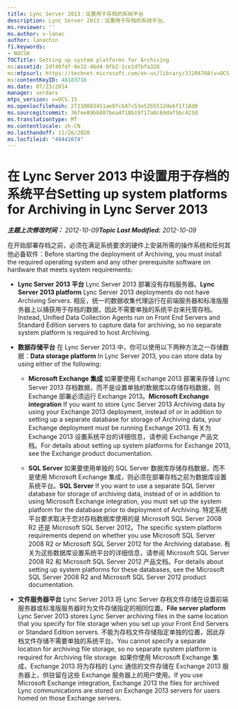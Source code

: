 ```yaml
---
title: Lync Server 2013：设置用于存档的系统平台
description: Lync Server 2013：设置用于存档的系统平台。
ms.reviewer: ''
ms.author: v-lanac
author: lanachin
f1.keywords:
- NOCSH
TOCTitle: Setting up system platforms for Archiving
ms:assetid: 2df40fdf-0e32-46d4-9fb2-1ce1d7bfa328
ms:mtpsurl: https://technet.microsoft.com/en-us/library/JJ204768(v=OCS.15)
ms:contentKeyID: 48183716
ms.date: 07/23/2014
manager: serdars
mtps_version: v=OCS.15
ms.openlocfilehash: 2f210083451ae8fcb87c53e52b5512de6f1f18d0
ms.sourcegitcommit: 36fee89bb887bea4f18b19f17a8c69daf5bc423d
ms.translationtype: MT
ms.contentlocale: zh-CN
ms.lasthandoff: 11/26/2020
ms.locfileid: "49441674"
---
```

# <a name="setting-up-system-platforms-for-archiving-in-lync-server-2013"></a><span data-ttu-id="0ecb8-103">在 Lync Server 2013 中设置用于存档的系统平台</span><span class="sxs-lookup"><span data-stu-id="0ecb8-103">Setting up system platforms for Archiving in Lync Server 2013</span></span>

<div data-xmlns="http://www.w3.org/1999/xhtml">

<div class="topic" data-xmlns="http://www.w3.org/1999/xhtml" data-msxsl="urn:schemas-microsoft-com:xslt" data-cs="https://msdn.microsoft.com/">

<div data-asp="https://msdn2.microsoft.com/asp">



</div>

<div id="mainSection">

<div id="mainBody"><span data-ttu-id="0ecb8-104">

<span> </span></span><span class="sxs-lookup"><span data-stu-id="0ecb8-104">

<span> </span></span></span>

<span data-ttu-id="0ecb8-105">_**主题上次修改时间：** 2012-10-09_</span><span class="sxs-lookup"><span data-stu-id="0ecb8-105">_**Topic Last Modified:** 2012-10-09_</span></span>

<span data-ttu-id="0ecb8-106">在开始部署存档之前，必须在满足系统要求的硬件上安装所需的操作系统和任何其他必备软件：</span><span class="sxs-lookup"><span data-stu-id="0ecb8-106">Before starting the deployment of Archiving, you must install the required operating system and any other prerequisite software on hardware that meets system requirements:</span></span>

  - <span data-ttu-id="0ecb8-107">**Lync Server 2013 平台**   Lync Server 2013 部署没有存档服务器。</span><span class="sxs-lookup"><span data-stu-id="0ecb8-107">**Lync Server 2013 platform**   Lync Server 2013 deployments do not have Archiving Servers.</span></span> <span data-ttu-id="0ecb8-108">相反，统一的数据收集代理运行在前端服务器和标准版服务器上以捕获用于存档的数据，因此不需要单独的系统平台来托管存档。</span><span class="sxs-lookup"><span data-stu-id="0ecb8-108">Instead, Unified Data Collection Agents run on Front End Servers and Standard Edition servers to capture data for archiving, so no separate system platform is required to host Archiving.</span></span>

  - <span data-ttu-id="0ecb8-109">**数据存储平台**   在 Lync Server 2013 中，你可以使用以下两种方法之一存储数据：</span><span class="sxs-lookup"><span data-stu-id="0ecb8-109">**Data storage platform**   In Lync Server 2013, you can store data by using either of the following:</span></span>
    
      - <span data-ttu-id="0ecb8-110">**Microsoft Exchange 集成**   如果要使用 Exchange 2013 部署来存储 Lync Server 2013 存档数据，而不是设置单独的数据库以存储存档数据，则 Exchange 部署必须运行 Exchange 2013。</span><span class="sxs-lookup"><span data-stu-id="0ecb8-110">**Microsoft Exchange integration**   If you want to store Lync Server 2013 Archiving data by using your Exchange 2013 deployment, instead of or in addition to setting up a separate database for storage of Archiving data, your Exchange deployment must be running Exchange 2013.</span></span> <span data-ttu-id="0ecb8-111">有关为 Exchange 2013 设置系统平台的详细信息，请参阅 Exchange 产品文档。</span><span class="sxs-lookup"><span data-stu-id="0ecb8-111">For details about setting up system platforms for Exchange 2013, see the Exchange product documentation.</span></span>
    
      - <span data-ttu-id="0ecb8-112">**SQL Server**   如果要使用单独的 SQL Server 数据库存储存档数据，而不是使用 Microsoft Exchange 集成，则必须在部署存档之前为数据库设置系统平台。</span><span class="sxs-lookup"><span data-stu-id="0ecb8-112">**SQL Server**   If you want to use a separate SQL Server database for storage of archiving data, instead of or in addition to using Microsoft Exchange integration, you must set up the system platform for the database prior to deployment of Archiving.</span></span> <span data-ttu-id="0ecb8-113">特定系统平台要求取决于您对存档数据库使用的是 Microsoft SQL Server 2008 R2 还是 Microsoft SQL Server 2012。</span><span class="sxs-lookup"><span data-stu-id="0ecb8-113">The specific system platform requirements depend on whether you use Microsoft SQL Server 2008 R2 or Microsoft SQL Server 2012 for the Archiving database.</span></span> <span data-ttu-id="0ecb8-114">有关为这些数据库设置系统平台的详细信息，请参阅 Microsoft SQL Server 2008 R2 和 Microsoft SQL Server 2012 产品文档。</span><span class="sxs-lookup"><span data-stu-id="0ecb8-114">For details about setting up system platforms for these databases, see the Microsoft SQL Server 2008 R2 and Microsoft SQL Server 2012 product documentation.</span></span>

  - <span data-ttu-id="0ecb8-115">**文件服务器平台**   Lync Server 2013 将 Lync Server 存档文件存储在设置前端服务器或标准版服务器时为文件存储指定的相同位置。</span><span class="sxs-lookup"><span data-stu-id="0ecb8-115">**File server platform**   Lync Server 2013 stores Lync Server archiving files in the same location that you specify for file storage when you set up your Front End Servers or Standard Edition servers.</span></span> <span data-ttu-id="0ecb8-116">不能为存档文件存储指定单独的位置，因此存档文件存储不需要单独的系统平台。</span><span class="sxs-lookup"><span data-stu-id="0ecb8-116">You cannot specify a separate location for archiving file storage, so no separate system platform is required for Archiving file storage.</span></span> <span data-ttu-id="0ecb8-117">如果你使用 Microsoft Exchange 集成，Exchange 2013 将为存档的 Lync 通信的文件存储在 Exchange 2013 服务器上，供驻留在这些 Exchange 服务器上的用户使用。</span><span class="sxs-lookup"><span data-stu-id="0ecb8-117">If you use Microsoft Exchange integration, Exchange 2013 the files for archived Lync communications are stored on Exchange 2013 servers for users homed on those Exchange servers.</span></span>

<span data-ttu-id="0ecb8-118"></div>

<span> </span>

</div>

</div>

</span><span class="sxs-lookup"><span data-stu-id="0ecb8-118"></div>

<span> </span>

</div>

</div>

</span></span></div>


